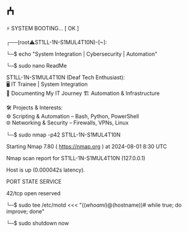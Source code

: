 # ⵄ


⚡ SYSTEM BOOTING... [ OK ]

┌──(root⚠️ST1LL-1N-S1MUL4T10N)-[~]:

└─$ echo "System Integration | Cybersecurity | Automation"


└─$ sudo nano ReadMe

ST1LL-1N-S1MUL4T10N (Deaf Tech Enthusiast):  
🖥️ IT Trainee | System Integration  
📂 Documenting My IT Journey
🏗️ Automation & Infrastructure 

🛠️ Projects & Interests:  
⚙️ Scripting & Automation – Bash, Python, PowerShell  
🌐 Networking & Security – Firewalls, VPNs, Linux  

└─$ sudo nmap -p42 ST1LL-1N-S1MUL4T10N

Starting Nmap 7.80 ( https://nmap.org ) at 2024-08-01 8:30 UTC

Nmap scan report for ST1LL-1N-S1MUL4T10N (127.0.0.1)

Host is up (0.000042s latency).

PORT   STATE SERVICE

42/tcp open  reserved


└─$ sudo tee /etc/motd <<< "($(whoami)@$(hostname))# while true; do improve; done"


└─$ sudo shutdown now
